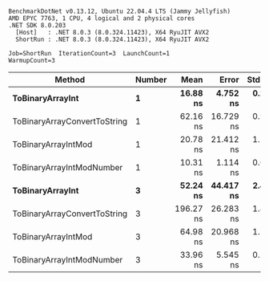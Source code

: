 ```

BenchmarkDotNet v0.13.12, Ubuntu 22.04.4 LTS (Jammy Jellyfish)
AMD EPYC 7763, 1 CPU, 4 logical and 2 physical cores
.NET SDK 8.0.203
  [Host]   : .NET 8.0.3 (8.0.324.11423), X64 RyuJIT AVX2
  ShortRun : .NET 8.0.3 (8.0.324.11423), X64 RyuJIT AVX2

Job=ShortRun  IterationCount=3  LaunchCount=1  
WarmupCount=3  

```
| Method                       | Number | Mean      | Error     | StdDev   | Min       | Max       | Gen0   | Allocated |
|----------------------------- |------- |----------:|----------:|---------:|----------:|----------:|-------:|----------:|
| **ToBinaryArrayInt**             | **1**      |  **16.88 ns** |  **4.752 ns** | **0.260 ns** |  **16.71 ns** |  **17.18 ns** | **0.0004** |      **32 B** |
| ToBinaryArrayConvertToString | 1      |  62.16 ns | 16.729 ns | 0.917 ns |  61.48 ns |  63.21 ns | 0.0011 |      96 B |
| ToBinaryArrayIntMod          | 1      |  20.78 ns | 21.412 ns | 1.174 ns |  19.58 ns |  21.92 ns | 0.0004 |      32 B |
| ToBinaryArrayIntModNumber    | 1      |  10.31 ns |  1.114 ns | 0.061 ns |  10.27 ns |  10.38 ns | 0.0004 |      32 B |
| **ToBinaryArrayInt**             | **3**      |  **52.24 ns** | **44.417 ns** | **2.435 ns** |  **50.22 ns** |  **54.94 ns** | **0.0011** |      **96 B** |
| ToBinaryArrayConvertToString | 3      | 196.27 ns | 26.283 ns | 1.441 ns | 195.26 ns | 197.92 ns | 0.0033 |     296 B |
| ToBinaryArrayIntMod          | 3      |  64.98 ns | 20.968 ns | 1.149 ns |  63.76 ns |  66.05 ns | 0.0011 |      96 B |
| ToBinaryArrayIntModNumber    | 3      |  33.96 ns |  5.545 ns | 0.304 ns |  33.72 ns |  34.31 ns | 0.0011 |      96 B |
